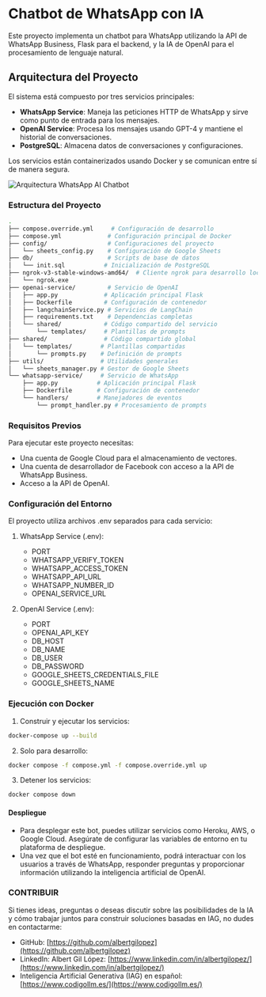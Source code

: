 # Chatbot de WhatsApp con IA

Este proyecto implementa un chatbot para WhatsApp utilizando la API de WhatsApp Business, Flask para el backend, y la IA de OpenAI para el procesamiento de lenguaje natural.

## Arquitectura del Proyecto

El sistema está compuesto por tres servicios principales:

- **WhatsApp Service**: Maneja las peticiones HTTP de WhatsApp y sirve como punto de entrada para los mensajes.
- **OpenAI Service**: Procesa los mensajes usando GPT-4 y mantiene el historial de conversaciones.
- **PostgreSQL**: Almacena datos de conversaciones y configuraciones.


Los servicios están containerizados usando Docker y se comunican entre sí de manera segura.

![Arquitectura WhatsApp AI Chatbot](docs/architecture.png)

### Estructura del Proyecto

```bash
.
├── compose.override.yml     # Configuración de desarrollo
├── compose.yml             # Configuración principal de Docker
├── config/                 # Configuraciones del proyecto
│   └── sheets_config.py    # Configuración de Google Sheets
├── db/                     # Scripts de base de datos
│   └── init.sql           # Inicialización de PostgreSQL
├── ngrok-v3-stable-windows-amd64/  # Cliente ngrok para desarrollo local
│   └── ngrok.exe
├── openai-service/         # Servicio de OpenAI
│   ├── app.py             # Aplicación principal Flask
│   ├── Dockerfile         # Configuración de contenedor
│   ├── langchainService.py # Servicios de LangChain
│   ├── requirements.txt    # Dependencias completas
│   └── shared/            # Código compartido del servicio
│       └── templates/     # Plantillas de prompts
├── shared/                # Código compartido global
│   └── templates/        # Plantillas compartidas
│       └── prompts.py    # Definición de prompts
├── utils/                # Utilidades generales
│   └── sheets_manager.py # Gestor de Google Sheets
└── whatsapp-service/     # Servicio de WhatsApp
    ├── app.py           # Aplicación principal Flask
    ├── Dockerfile       # Configuración de contenedor
    └── handlers/        # Manejadores de eventos
        └── prompt_handler.py # Procesamiento de prompts
```

### Requisitos Previos

Para ejecutar este proyecto necesitas:

- Una cuenta de Google Cloud para el almacenamiento de vectores.
- Una cuenta de desarrollador de Facebook con acceso a la API de WhatsApp Business.
- Acceso a la API de OpenAI.

### Configuración del Entorno

El proyecto utiliza archivos .env separados para cada servicio:

1. WhatsApp Service (.env):
   - PORT
   - WHATSAPP_VERIFY_TOKEN
   - WHATSAPP_ACCESS_TOKEN
   - WHATSAPP_API_URL
   - WHATSAPP_NUMBER_ID
   - OPENAI_SERVICE_URL

2. OpenAI Service (.env):
   - PORT
   - OPENAI_API_KEY
   - DB_HOST
   - DB_NAME
   - DB_USER
   - DB_PASSWORD
   - GOOGLE_SHEETS_CREDENTIALS_FILE
   - GOOGLE_SHEETS_NAME

### Ejecución con Docker

1. Construir y ejecutar los servicios:
```bash
docker-compose up --build
```

2. Solo para desarrollo:
```bash
docker compose -f compose.yml -f compose.override.yml up
```

3. Detener los servicios:
```bash
docker compose down
```

#### Despliegue

- Para desplegar este bot, puedes utilizar servicios como Heroku, AWS, o Google Cloud. Asegúrate de configurar las variables de entorno en tu plataforma de despliegue.
- Una vez que el bot esté en funcionamiento, podrá interactuar con los usuarios a través de WhatsApp, responder preguntas y proporcionar información utilizando la inteligencia artificial de OpenAI.

### CONTRIBUIR

Si tienes ideas, preguntas o deseas discutir sobre las posibilidades de la IA y cómo trabajar juntos para construir soluciones basadas en IAG, no dudes en contactarme:

- GitHub: [https://github.com/albertgilopez](https://github.com/albertgilopez)
- LinkedIn: Albert Gil López: [https://www.linkedin.com/in/albertgilopez/](https://www.linkedin.com/in/albertgilopez/)
- Inteligencia Artificial Generativa (IAG) en español: [https://www.codigollm.es/](https://www.codigollm.es/)
